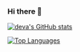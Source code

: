 ### Hi there 👋

[![deva's GitHub stats](https://github-readme-stats.vercel.app/api?username=DevaRajan8)](https://github.com/DevaRajan8/github-readme-stats)

[![Top Languages](https://github-readme-stats.vercel.app/api/top-langs/?username=DevaRajan8)](https://github.com/DevaRajan8/github-readme-stats)
